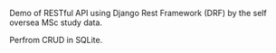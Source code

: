 Demo of RESTful API using Django Rest Framework (DRF) by the self oversea MSc study data.

Perfrom CRUD in SQLite.
